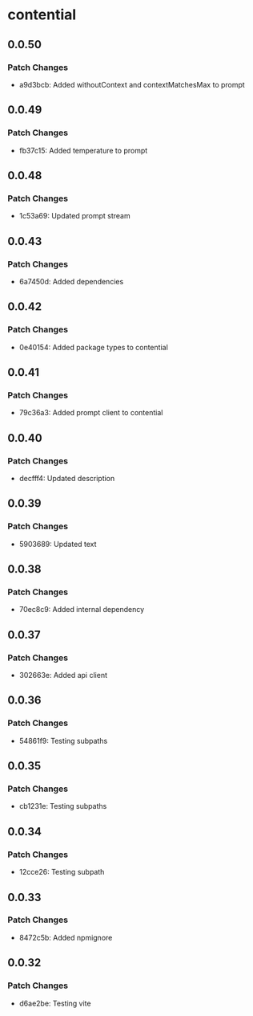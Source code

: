 # contential

## 0.0.50

### Patch Changes

- a9d3bcb: Added withoutContext and contextMatchesMax to prompt

## 0.0.49

### Patch Changes

- fb37c15: Added temperature to prompt

## 0.0.48

### Patch Changes

- 1c53a69: Updated prompt stream

## 0.0.43

### Patch Changes

- 6a7450d: Added dependencies

## 0.0.42

### Patch Changes

- 0e40154: Added package types to contential

## 0.0.41

### Patch Changes

- 79c36a3: Added prompt client to contential

## 0.0.40

### Patch Changes

- decfff4: Updated description

## 0.0.39

### Patch Changes

- 5903689: Updated text

## 0.0.38

### Patch Changes

- 70ec8c9: Added internal dependency

## 0.0.37

### Patch Changes

- 302663e: Added api client

## 0.0.36

### Patch Changes

- 54861f9: Testing subpaths

## 0.0.35

### Patch Changes

- cb1231e: Testing subpaths

## 0.0.34

### Patch Changes

- 12cce26: Testing subpath

## 0.0.33

### Patch Changes

- 8472c5b: Added npmignore

## 0.0.32

### Patch Changes

- d6ae2be: Testing vite
